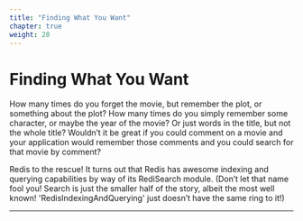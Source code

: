 ```yaml
---
title: "Finding What You Want"
chapter: true
weight: 20
---
```

# Finding What You Want
How many times do you forget the movie, but remember the plot, or something about the plot? How many times do you simply remember some character, or maybe the year of the movie? Or just words in the title, but not the whole title? Wouldn’t it be great if you could comment on a movie and your application would remember those comments and you could search for that movie by comment?

Redis to the rescue! It turns out that Redis has awesome indexing and querying capabilities by way of its RediSearch module. (Don’t let that name fool you! Search is just the smaller half of the story, albeit the most well known! 'RedisIndexingAndQuerying' just doesn’t have the same ring to it!)


----------
[redisearch]: https://oss.redislabs.com/redisearch/
